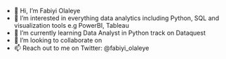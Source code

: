 - 👋 Hi, I’m Fabiyi Olaleye 
- 👀 I’m interested in everything data analytics including Python, SQL and visualization tools e.g PowerBI, Tableau
- 🌱 I’m currently learning Data Analyst in Python track on Dataquest 
- 💞️ I’m looking to collaborate on 
- 📫 Reach out to me on Twitter: @fabiyi_olaleye

<!---
Olaleye14/Olaleye14 is a ✨ special ✨ repository because its `README.md` (this file) appears on your GitHub profile.
You can click the Preview link to take a look at your changes.
--->
